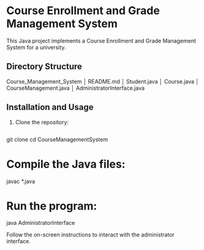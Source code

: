 # Course Enrollment and Grade Management System

This Java project implements a Course Enrollment and Grade Management System for a university.

## Directory Structure

Course_Management_System │   README.md │   Student.java │   Course.java │   CourseManagement.java │   AdministratorInterface.java

## Installation and Usage

1. Clone the repository:

   ```bash
   
  git clone <repository-url>
   cd CourseManagementSystem

   # Compile the Java files:
   javac *.java

   # Run the program:
java AdministratorInterface

Follow the on-screen instructions to interact with the administrator interface.
